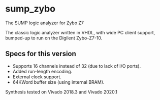 # sump_zybo
The SUMP logic analyzer for Zybo Z7

The classic logic analyzer written in VHDL, with wide PC client support, bumped-up to run on the Digilent Zybo-Z7-10.

## Specs for this version

- Supports 16 channels instead of 32 (due to lack of I/O ports).
- Added run-length encoding.
- External clock support.
- 64KWord buffer size (using internal BRAM).


Synthesis tested on Vivado 2018.3 and Vivado 2020.1

